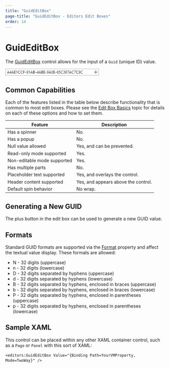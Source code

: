 ```yaml
---
title: "GuidEditBox"
page-title: "GuidEditBox - Editors Edit Boxes"
order: 14
---
```

# GuidEditBox

The [GuidEditBox](xref:ActiproSoftware.Windows.Controls.Editors.GuidEditBox) control allows for the input of a `Guid` (unique ID) value.

![Screenshot](../images/guideditbox.png)

## Common Capabilities

Each of the features listed in the table below describe functionality that is common to most edit boxes.  Please see the [Edit Box Basics](parteditboxbase.md) topic for details on each of these options and how to set them.

| Feature | Description |
|-----|-----|
| Has a spinner | No. |
| Has a popup | No. |
| Null value allowed | Yes, and can be prevented. |
| Read-only mode supported | Yes. |
| Non-editable mode supported | Yes. |
| Has multiple parts | No. |
| Placeholder text supported | Yes, and overlays the control. |
| Header content supported | Yes, and appears above the control. |
| Default spin behavior | No wrap. |

## Generating a New GUID

The plus button in the edit box can be used to generate a new GUID value.

## Formats

Standard GUID formats are supported via the [Format](xref:ActiproSoftware.Windows.Controls.Editors.GuidEditBox.Format) property and affect the textual value display.  These formats are allowed:

- N - 32 digits (uppercase)
- n - 32 digits (lowercase)
- D - 32 digits separated by hyphens (uppercase)
- d - 32 digits separated by hyphens (lowercase)
- B - 32 digits separated by hyphens, enclosed in braces (uppercase)
- b - 32 digits separated by hyphens, enclosed in braces (lowercase)
- P - 32 digits separated by hyphens, enclosed in parentheses (uppercase)
- p - 32 digits separated by hyphens, enclosed in parentheses (lowercase)

## Sample XAML

This control can be placed within any other XAML container control, such as a `Page` or `Panel` with this sort of XAML:

```xaml
<editors:GuidEditBox Value="{Binding Path=YourVMProperty, Mode=TwoWay}" />
```
